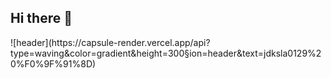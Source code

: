 ## Hi there 👋
<div>
  <!--Header-->
  ![header](https://capsule-render.vercel.app/api?type=waving&color=gradient&height=300&section=header&text=jdksla0129%20%F0%9F%91%8D)
</div>
<!--
**azusa0129/azusa0129** is a ✨ _special_ ✨ repository because its `README.md` (this file) appears on your GitHub profile.

Here are some ideas to get you started:


- 🔭 I’m currently working on ...
- 🌱 I’m currently learning ...
- 👯 I’m looking to collaborate on ...
- 🤔 I’m looking for help with ...
- 💬 Ask me about ...
- 📫 How to reach me: ...
- 😄 Pronouns: ...
- ⚡ Fun fact: ...
-->
